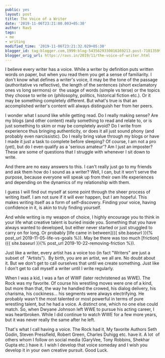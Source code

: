 ```yaml
---
public: yes
layout: post
title: The Voice of a Writer
date: '2019-11-06T23:21:00.003+05:30'
author: RavS
tags:
- me
- writing
modified_time: '2019-11-06T23:21:32.029+05:30'
blogger_id: tag:blogger.com,1999:blog-5435629330016169213.post-7101359952320813473
blogger_orig_url: https://ravs.in/2019/11/the-voice-of-writer.html
---
```


I believe every writer has a voice. While a writer by definition puts written words on paper, but when you read them you get a sense of familiarity. I don't know what defines a writer's voice, it may be the tone of the passage (authoritative vs reflective), the length of the sentences (short exclamatory ones vs long sermons) or  the usage of words (simple vs terse) or the topics they choose to write on (philosophy, politics, historical fiction etc.). Or it may be something completely different. But what's true is that an accomplished writer's content will always distinguish her from her peers.

I wonder what I sound like while getting read. Do I really making sense? Are my blogs (and other content) really something to read and relate to, or is just something to skim or may be completely avoid? Do I write from experience thus bringing authenticity, or does it all just sound phony (and probably even narcissistic). Do I really bring value through my blogs or have I made it just a task to complete before sleeping? Of course, I am not a pro (yet), but do I even qualify as a 'serious amateur'? Am I just an imposter? These are some of questions that I struggle with whenever I sit down to write.

And there are no easy answers to this. I can't really just go to my friends and ask them how do I sound as a writer? Well, I can, but it won't serve the purpose, because everyone will speak up from their own life experiences and depending on the dynamics of my relationship with them.

I guess I will find out myself at some point through the sheer process of writing itself. I am not sure if it will ever happen, but I am hopeful. This makes writing itself as a form of self-discovery. Finding your voice, having confidence in it, is akin to truly finding yourself.

And while writing is my weapon of choice, I highly encourage you to think in your life what creative talent is buried inside you. Something that you have always wanted to developed, but either never started or just struggled to carry on for long. Or probably [life came in between]({{ site.baseurl }}{% post_url 2019-11-05-life-vs-goals %}). May be there was too much [friction]({{ site.baseurl }}{% post_url 2019-10-22-removing-friction %}). 

Just like a writer, every artist has a voice too (in fact "Writers" are just a subset of  "Artists").  By birth, you are an artist, we all are. No doubt about it. But we don't get to call ourselves that until we create something. Just like I don't get to call myself a writer until I write regularly. 

When I was a kid, I was a fan of WWF (later rechristened as WWE). The Rock was my favorite. Of course his wrestling moves were one of a kind, but more than that, the way he handled the crowed, his dialog delivery, his charisma, his cockiness... his segments were always electrifying. He probably wasn't the most talented or most powerful in terms of pure wrestling talent, but he had a voice. A distinct one, which no one else could match. So, when Dwyane Johnson left WWE to pursue his acting career, I was heartbroken. While I did continue to watch WWE for a few more years, but it was never really the same after he left. 

That's what I call having a voice. The Rock had it, My favorite Authors Seth Godin, Steven Pressfield, Robert Green, Charles Duhigg etc. have it. A lot  of others whom I follow on social media (GaryVee, Tony Robbins, Shekhar Gupta etc.) have it. I wish I develop that voice someday and I wish you develop it in your own creative pursuit. Good Luck.
